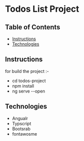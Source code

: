 # Todos List Project

## Table of Contents

* [Instructions](#instructions)
* [Technologies](#Technologies)

## Instructions

for build the project :-

* cd todos-project
* npm install
* ng serve --open

## Technologies

* Angualr
* Typscript
* Bootsrab
* fontawosme
